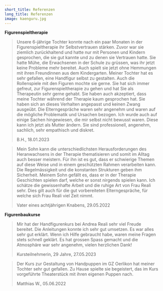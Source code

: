 ```yaml
---
short_title: Referenzen
long_title: Referenzen
image: kaenguru.jpg
---
```

__Figurenspieltherapie__

> Unsere 6-jährige Tochter konnte nach ein paar Monaten in der Figurenspieltherapie ihr Selbstvertrauen stärken. Zuvor war sie ziemlich zurückhaltend und hatte nur mit Personen und Kindern gesprochen, die sie gut kannte und zu denen sie Vertrauen hatte. Sie hatte Mühe, die Erwachsenen in der Schule zu grüssen, was ihr jetzt keine Probleme mehr bereitet. Auch spielt sie jetzt ohne Hemmungen mit ihren Freundinnen aus dem Kindergarten.
> Meiner Tochter hat es sehr gefallen, eine Handfigur selbst zu gestalten. Auch die Rollenspiele mit den Figuren mochte sie gerne. Sie hat sich immer gefreut, zur Figurenspieltherapie zu gehen und hat Sie als Therapeutin sehr gerne gehabt. Sie haben auch akzeptiert, dass meine Tochter während der Therapie kaum gesprochen hat. Sie haben sich an dieses Verhalten angepasst und keinen Zwang ausgeübt.
> Die Elterngespräche waren sehr angenehm und waren auf die mögliche Problematik und Ursachen bezogen. Ich wurde auch auf einige Sachen hingewiesen, die mir selbst nicht bewusst waren. Diese kann ich jetzt als Mutter ändern.
> Sie sind professionell, angenehm, sachlich, sehr empathisch und diskret.
>
> B.H., 18.01.2023

> Mein Sohn kann die unterschiedlichsten Herausforderungen des Heranwachsens in der Therapie thematisieren und somit im Alltag auch besser meistern.
> Für ihn ist es gut, dass er schwierige Themen auf diese Weise und in einem geschützten Rahmen verarbeiten kann. Die Regelmässigkeit und die konstanten Strukturen geben ihm Sicherheit.
> Meinem Sohn gefällt es, dass er in der Therapie Geschichten spielen darf, welche er sonst nirgends spielen kann.
> Ich schätze die gewissenhafte Arbeit und die ruhige Art von Frau Reali sehr. Dies gilt auch für die gut vorbereiteten Elterngespräche, für welche sich Frau Reali viel Zeit nimmt.
>
> Vater eines achtjährigen Knabens, 29.05.2022

__Figurenbaukurse__

> Mir hat der Handfigurenkurs bei Andrea Reali sehr viel Freude bereitet.
> Die Anleitungen konnte ich sehr gut umsetzen. Es war alles sehr gut erklärt. Wenn ich Hilfe gebraucht habe, waren meine Fragen stets schnell geklärt.
> Es hat grossen Spass gemacht und die Atmosphäre war sehr angenehm, vielen herzlichen Dank!
>
> Kursteilnehmerin, 29 Jahre, 27.05.2023

> Der Kurs zur Gestaltung von Handpuppen im GZ Oerlikon hat meiner Tochter sehr gut gefallen. Zu Hause spielte sie begeistert, das im Kurs vorgeführte Theaterstück mit ihren eigenen Puppen nach.
>
> Matthias W., 05.06.2022
